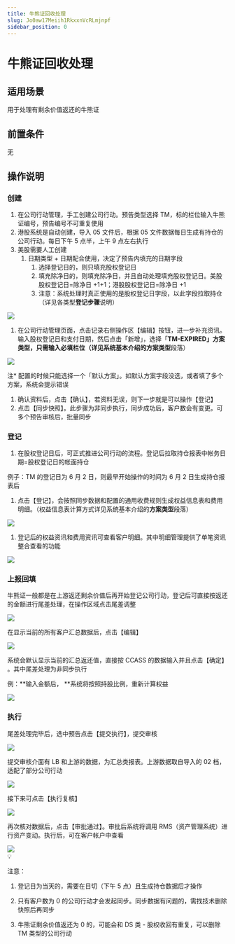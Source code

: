 ```yaml
---
title: 牛熊证回收处理
slug: Jo0aw17Meiih1RkxxnVcRLmjnpf
sidebar_position: 0
---
```



# 牛熊证回收处理

## 适用场景

用于处理有剩余价值返还的牛熊证

## 前置条件

无

## 操作说明 

### **创建**

1. 在公司行动管理，手工创建公司行动。预告类型选择 TM，标的栏位输入牛熊证编号，预告编号不可重复使用 
2. 港股系统是自动创建，导入 05 文件后，根据 05 文件数据每日生成有持仓的公司行动。每日下午 5 点半，上午 9 点左右执行
3. 美股需要人工创建
    1. 日期类型 + 日期配合使用，决定了预告内填充的日期字段
        1. 选择登记日的，则只填充股权登记日
        2. 填充除净日的，则填充除净日，并且自动处理填充股权登记日。美股股权登记日=除净日 +1+1；港股股权登记日=除净日 +1
        3. 注意：系统处理时真正使用的是股权登记日字段，以此字段拉取持仓（详见各类型**登记步骤**说明）

<img src="/assets/VavQbXtgOo2c9zxH9GfclprPnlc.png" src-width="3426" src-height="1360" align="center"/>

1. 在公司行动管理页面，点击记录右侧操作区【编辑】按钮，进一步补充资讯。输入股权登记日和支付日期，然后点击「新增」，选择「**TM-EXPIRED」**方案类型，只需输入必填栏位（详见系统基本介绍的**方案类型**段落）

<img src="/assets/NC8HbCOK6oLxmUx0lsscYT5rnEh.png" src-width="3410" src-height="1632" align="center"/>

注* 配置的时候只能选择一个「默认方案」。如默认方案字段没选，或者填了多个方案，系统会提示错误

1. 确认资料后，点击【确认】，若资料无误，则下一步就是可以操作【登记】
2. 点击【同步快照】。此步骤为非同步执行，同步成功后，客户数会有变更。可多个预告审核后，批量同步

### **登记**

1. 在股权登记日后，可正式推进公司行动的流程。登记后拉取持仓报表中帐务日期=股权登记日的帐面持仓 

 例子：TM 的登记日为 6 月 2 日，则最早开始操作的时间为 6 月 2 日生成持仓报表后

1. 点击【登记】，会按照同步数据和配置的通用收费规则生成权益信息表和费用明细。（权益信息表计算方式详见系统基本介绍的**方案类型**段落）

<img src="/assets/JeJ0bERlBob2Bfx6p5YcRCsOnke.png" src-width="3410" src-height="1628" align="center"/>

1. 登记后的权益资讯和费用资讯可查看客户明细。其中明细管理提供了单笔资讯整合查看的功能

<img src="/assets/MYS1bnmTLoPIQzx9oJ9cwYaEnmh.png" src-width="3392" src-height="1506" align="center"/>

### **上报回填**

牛熊证一般都是在上游返还剩余价值后再开始登记公司行动，登记后可直接按返还的金额进行尾差处理，在操作区域点击尾差调整

<img src="/assets/LyyzbDRNhoTn2HxGjFocbOm1niK.png" src-width="3390" src-height="1464" align="center"/>

在显示当前的所有客户汇总数据后，点击【编辑】 

<img src="/assets/WqojbbD9ZoQGTtxq9Iscs4O6nkh.png" src-width="3412" src-height="782" align="center"/>

系统会默认显示当前的汇总返还值，直接按 CCASS 的数据输入并且点击【确定】 。其中尾差处理为非同步执行

例：**输入金额后， **系统将按照持股比例，重新计算权益

<img src="/assets/WcBAb88H2ozACUxR0GQcBLCBnGe.png" src-width="3114" src-height="1080" align="center"/>

### **执行**

尾差处理完毕后，选中预告点击【提交执行】，提交审核

<img src="/assets/ZZEWbMSppoHOH4xvW7CcuYoFnPf.png" src-width="2682" src-height="1620" align="center"/>

提交审核介面有 LB 和上游的数据，为汇总类报表。上游数据取自导入的 02 档，适配了部分公司行动

<img src="/assets/C2eXbC9zvooBTwxkUv2cQ3HdnAf.png" src-width="2682" src-height="1626" align="center"/>

接下来可点击【执行复核】

<img src="/assets/ZyuabPx2poiK3WxA9pTcRkoQn6g.png" src-width="2672" src-height="1622" align="center"/>

再次核对数据后，点击【审批通过】。审批后系统将调用 RMS（资产管理系统）进行资产变动。执行后，可在客户帐户中查看

<img src="/assets/CYdxbVcP2o2rrixHhzdcxAMsnlf.png" src-width="2668" src-height="1642" align="center"/>

<div class="callout callout-bg-2 callout-border-2">
<div class='callout-emoji'>💡</div>
<p>注意：</p>
<ol>
<li><p>登记日为当天的，需要在日切（下午 5 点）且生成持仓数据后才操作 </p>
</li>
<li><p>只有客户数为 0 的公司行动才会发起同步。同步数据有问题的，需找技术删除快照后再同步 </p>
</li>
<li><p>牛熊证剩余价值返还为 0 的，可能会和 DS 类 - 股权收回有重复，可以删除 TM 类型的公司行动</p>
</li>
</ol>
</div>

